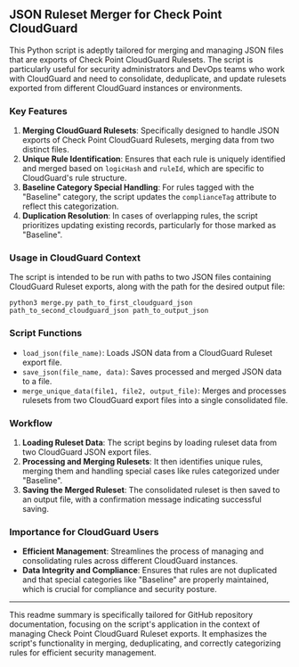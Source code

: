 ## JSON Ruleset Merger for Check Point CloudGuard

This Python script is adeptly tailored for merging and managing JSON files that are exports of Check Point CloudGuard Rulesets. The script is particularly useful for security administrators and DevOps teams who work with CloudGuard and need to consolidate, deduplicate, and update rulesets exported from different CloudGuard instances or environments.

### Key Features
1. **Merging CloudGuard Rulesets**: Specifically designed to handle JSON exports of Check Point CloudGuard Rulesets, merging data from two distinct files.
2. **Unique Rule Identification**: Ensures that each rule is uniquely identified and merged based on `logicHash` and `ruleId`, which are specific to CloudGuard's rule structure.
3. **Baseline Category Special Handling**: For rules tagged with the "Baseline" category, the script updates the `complianceTag` attribute to reflect this categorization.
4. **Duplication Resolution**: In cases of overlapping rules, the script prioritizes updating existing records, particularly for those marked as "Baseline".

### Usage in CloudGuard Context
The script is intended to be run with paths to two JSON files containing CloudGuard Ruleset exports, along with the path for the desired output file:
```
python3 merge.py path_to_first_cloudguard_json path_to_second_cloudguard_json path_to_output_json
```

### Script Functions
- `load_json(file_name)`: Loads JSON data from a CloudGuard Ruleset export file.
- `save_json(file_name, data)`: Saves processed and merged JSON data to a file.
- `merge_unique_data(file1, file2, output_file)`: Merges and processes rulesets from two CloudGuard export files into a single consolidated file.

### Workflow
1. **Loading Ruleset Data**: The script begins by loading ruleset data from two CloudGuard JSON export files.
2. **Processing and Merging Rulesets**: It then identifies unique rules, merging them and handling special cases like rules categorized under "Baseline".
3. **Saving the Merged Ruleset**: The consolidated ruleset is then saved to an output file, with a confirmation message indicating successful saving.

### Importance for CloudGuard Users
- **Efficient Management**: Streamlines the process of managing and consolidating rules across different CloudGuard instances.
- **Data Integrity and Compliance**: Ensures that rules are not duplicated and that special categories like "Baseline" are properly maintained, which is crucial for compliance and security posture.

---

This readme summary is specifically tailored for GitHub repository documentation, focusing on the script's application in the context of managing Check Point CloudGuard Ruleset exports. It emphasizes the script's functionality in merging, deduplicating, and correctly categorizing rules for efficient security management.
